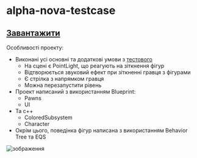 # alpha-nova-testcase

## [Завантажити](https://pickdough.itch.io/alphanova-testcase)

Особливості проекту:

* Виконані усі основні та додаткові умови з [тестового](https://docs.google.com/document/d/1ZUZ2j8I8AV0S50mv_fmvJcKWyn5WVGFoSnkw7IwBzBQ/edit)
  * На сцені є PointLight, що реагують на зіткнення фігур
  * Відтворюється звуковий ефект при зіткненні гравця з фігурами
  * Є стрілка з напрямком гравця
  * Можна перезапустити рівень
* Проект написаний з використанням Blueprint:
  * Pawns
  * UI
* Та с++
  * ColoredSubsystem
  * Character
* Окрім цього, поведінка фігур написана з використанням Behavior Tree та EQS

![зображення](https://github.com/PickDough/alpha-nova-testcase/assets/58230892/2c718ee6-bf31-4760-afd8-e5efa85c1635)
